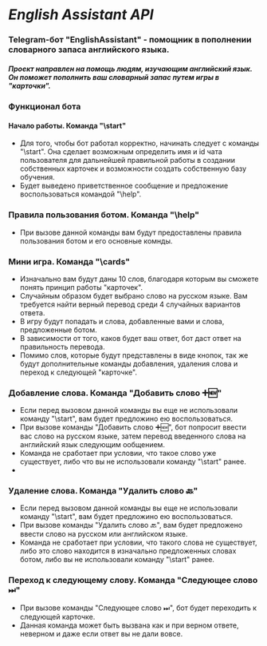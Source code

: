 # ***English Assistant API***
### **Telegram-бот "EnglishAssistant"** - помощник в пополнении словарного запаса английского языка.

##### Проект направлен на помощь людям, изучающим английский язык. Он поможет пополнить ваш словарный запас путем игры в "карточки".

### **Функционал бота**

#### **Начало работы. Команда "\start"**
* Для того, чтобы бот работал корректно, начинать следует с команды "\start". Она сделает возможным определить имя и id чата пользователя для дальнейшей правильной работы в создании собственных карточек и возможности создать собственную базу обучения.
* Будет выведено приветственное сообщение и предложение воспользоваться командой "\help".

### **Правила пользования ботом. Команда "\help"**
* При вызове данной команды вам будут предоставлены правила пользования ботом и его основные комнды.

### **Мини игра. Команда "\cards"**
* Изначально вам будут даны 10 слов, благодаря которым вы сможете понять принцип работы "карточек".
* Случайным образом будет выбрано слово на русском языке. Вам требуется найти верный перевод среди 4 случайных вариантов ответа.
* В игру будут попадать и слова, добавленные вами и слова, предложенные ботом.
* В зависимости от того, каков будет ваш ответ, бот даст ответ на правильность перевода.
* Помимо слов, которые будут представлены в виде кнопок, так же будут дополнительные команды добавления, удаления слова и переход к следующей "карточке".

### **Добавление слова. Команда "Добавить слово ➕🆕"**
* Если перед вызовом данной команды вы еще не использовали команду "\start", вам будет предложино ею воспользоваться. 
* При вызове команды "Добавить слово ➕🆕", бот попросит ввести вас слово на русском языке, затем перевод введенного слова на английский язык следующим ообщением.
* Команда не сработает при условии, что такое слово уже существует, либо что вы не использовали команду "\start" ранее.
* 
### **Удаление слова. Команда  "Удалить слово 🔙"**
* Если перед вызовом данной команды вы еще не использовали команду "\start", вам будет предложино ею воспользоваться.
* При вызове команды "Удалить слово 🔙", вам будет предложено ввести слово на русском или английском языке. 
* Команда не сработает при условии, что такого слова не существует, либо это слово находится в изначально предложенных словах ботом, либо вы не использовали команду "\start" ранее.

### **Переход к следующему слову. Команда "Следующее слово ⏭"**
* При вызове команды "Следующее слово ⏭", бот будет переходить к следующей карточке.
* Данная команда может быть вызвана как и при верном ответе, неверном и даже если ответ вы не дали вовсе.